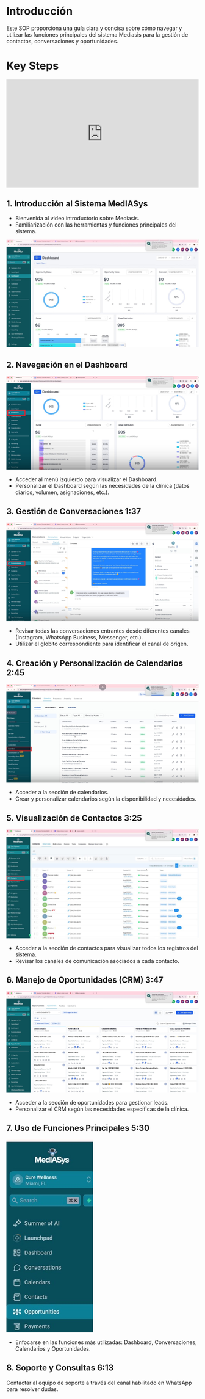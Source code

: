 # Introducción
Este SOP proporciona una guía clara y concisa sobre cómo navegar y utilizar las funciones principales del sistema Mediasis para la gestión de contactos, conversaciones y oportunidades.

# Key Steps
<div style="position: relative; padding-bottom: 56.25%; height: 0;"><iframe src="https://www.loom.com/embed/f3a3c0ac449f479181aaf811fc2fcb27?sid=0b08614c-ebbd-40bc-9324-9f6298862869" frameborder="0" webkitallowfullscreen mozallowfullscreen allowfullscreen style="position: absolute; top: 0; left: 0; width: 100%; height: 100%;"></iframe></div>

## 1. Introducción al Sistema MedIASys

- Bienvenida al video introductorio sobre Mediasis.
- Familiarización con las herramientas y funciones principales del sistema.

![No found ](../img/intro1.jpg)

## 2. Navegación en el Dashboard
![No found ](../img/intro2.jpg)

- Acceder al menú izquierdo para visualizar el Dashboard.
- Personalizar el Dashboard según las necesidades de la clínica (datos diarios, volumen, asignaciones, etc.).

## 3. Gestión de Conversaciones 1:37
![No found ](../img/intro3.jpg)

- Revisar todas las conversaciones entrantes desde diferentes canales (Instagram, WhatsApp Business, Messenger, etc.).
- Utilizar el globito correspondiente para identificar el canal de origen.

## 4. Creación y Personalización de Calendarios 2:45
![No found ](../img/intro4.jpg)

- Acceder a la sección de calendarios.
- Crear y personalizar calendarios según la disponibilidad y necesidades.
## 5. Visualización de Contactos 3:25
![No found ](../img/intro5.jpg)

- Acceder a la sección de contactos para visualizar todos los registros del sistema.
- Revisar los canales de comunicación asociados a cada contacto.

## 6. Manejo de Oportunidades (CRM) 3:47
![No found ](../img/intro6.jpg)

- Acceder a la sección de oportunidades para gestionar leads.
- Personalizar el CRM según las necesidades específicas de la clínica.

## 7. Uso de Funciones Principales 5:30
![No found ](../img/intro.jpg)
- Enfocarse en las funciones más utilizadas: Dashboard, Conversaciones, Calendarios y Oportunidades.

## 8. Soporte y Consultas 6:13

Contactar al equipo de soporte a través del canal habilitado en WhatsApp para resolver dudas.




